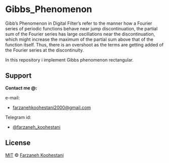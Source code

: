 # Gibbs_Phenomenon

Gibb’s Phenomenon in Digital Filter’s refer to the manner how a Fourier series of periodic functions behave near jump discontinuation, the partial sum of the Fourier series has large oscillations near the discontinuation, which might increase the maximum of the partial sum above that of the function itself. Thus, there is an overshoot as the terms are getting added of the Fourier series at the discontinuity.

In this repository i implement Gibbs phenomenon rectangular.

## Support

**Contact me @:**

e-mail:

* farzanehkoohestani2000@gmail.com

Telegram id:

* [@farzaneh_koohestani](https://t.me/farzaneh_koohestani)

## License
[MIT](https://github.com/farkoo/Gibbs_Phenomenon/blob/master/LICENSE)
&#0169; 
[Farzaneh Koohestani](https://github.com/farkoo)
